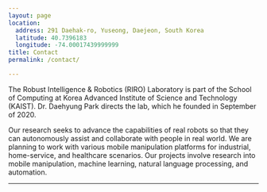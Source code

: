 ```yaml
---
layout: page
location:
  address: 291 Daehak-ro, Yuseong, Daejeon, South Korea
  latitude: 40.7396183
  longitude: -74.00017439999999
title: Contact
permalink: /contact/

---
```


The Robust Intelligence & Robotics (RIRO) Laboratory is part of the School of Computing at Korea Advanced Institute of Science and Technology (KAIST). Dr. Daehyung Park directs the lab, which he founded in September of 2020.   

Our research seeks to advance the capabilities of real robots so that they can autonomously assist and collaborate with people in real world. We are planning to work with various mobile manipulation platforms for industrial, home-service, and healthcare scenarios. Our projects involve research into mobile manipulation, machine learning, natural language processing, and automation. 

-----

